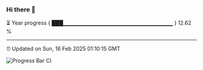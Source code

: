 ### Hi there 👋

⏳ Year progress { ███▁▁▁▁▁▁▁▁▁▁▁▁▁▁▁▁▁▁▁▁▁▁▁▁▁▁▁ } 12.62 %

---

⏰ Updated on Sun, 16 Feb 2025 01:10:15 GMT

![Progress Bar CI](https://github.com/liununu/liununu/workflows/Progress%20Bar%20CI/badge.svg)
